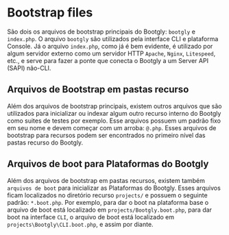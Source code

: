 # Bootstrap files

São dois os arquivos de bootstrap principais do Bootgly: `bootgly` e `index.php`. O arquivo `bootgly` são utilizados pela interface CLI e plataforma Console. Já o arquivo `index.php`, como já é bem evidente, é utilizado por algum servidor externo como um servidor HTTP `Apache`, `Nginx`, `Litespeed`, etc., e serve para fazer a ponte que conecta o Bootgly a um Server API (SAPI) não-CLI.

## Arquivos de Bootstrap em pastas recurso

Além dos arquivos de bootstrap principais, existem outros arquivos que são utilizados para inicializar ou indexar algum outro recurso interno do Bootgly como suites de testes por exemplo. Esse arquivos possuem um padrão fixo em seu nome e devem começar com um arroba: `@.php`. Esses arquivos de bootstrap para recursos podem ser encontrados no primeiro nível das pastas recurso do Bootgly.

## Arquivos de boot para Plataformas do Bootgly

Além dos arquivos de bootstrap em pastas recursos, existem também `arquivos de boot` para inicializar as Plataformas do Bootgly. Esses arquivos ficam localizados no diretório recurso `projects/` e possuem o seguinte padrão: `*.boot.php`. Por exemplo, para dar o boot na plataforma base o arquivo de boot está localizado em `projects/Bootgly.boot.php`, para dar boot na interface `CLI`, o arquivo de boot está localizado em `projects\Bootgly\CLI.boot.php`, e assim por diante.
